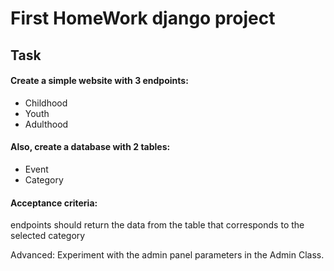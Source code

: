 ﻿# First HomeWork django project

## Task

#### Create a simple website with 3 endpoints:

* Childhood
* Youth
* Adulthood

#### Also, create a database with 2 tables:

* Event
* Category

#### Acceptance criteria:

endpoints should return the data from the table that corresponds to the selected category  

Advanced: Experiment with the admin panel parameters in the Admin Class.
